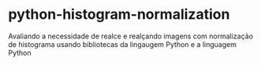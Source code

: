 # python-histogram-normalization
Avaliando a necessidade de realce e realçando imagens com normalização de histograma usando bibliotecas da lingaugem Python e a linguagem Python
